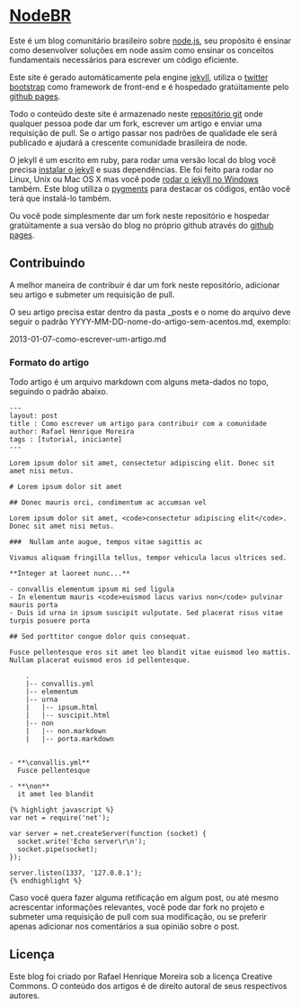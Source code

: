 # [NodeBR][]

Este é um blog comunitário brasileiro sobre [node.js][], seu propósito é ensinar como desenvolver soluções em node assim como ensinar os conceitos fundamentais necessários para escrever um código eficiente.

Este site é gerado automáticamente pela engine [jekyll][], utiliza o [twitter bootstrap][] como framework de front-end e é hospedado gratúitamente pelo [github pages][].

Todo o conteúdo deste site é armazenado neste [repositório git][] onde qualquer pessoa pode dar um fork, escrever um artigo e enviar uma requisição de pull. Se o artigo passar nos padrões de qualidade ele será publicado e ajudará a crescente comunidade brasileira de node.

O jekyll é um escrito em ruby, para rodar uma versão local do blog você precisa [instalar o jekyll][] e suas dependências. Ele foi feito para rodar no Linux, Unix ou Mac OS X mas você pode [rodar o jekyll no Windows][] também. Este blog utiliza o [pygments][] para destacar os códigos, então você terá que instalá-lo também.

Ou você pode simplesmente dar um fork neste repositório e hospedar gratúitamente a sua versão do blog no próprio github através do [github pages][].

## Contribuindo

A melhor maneira de contribuir é dar um fork neste repositório, adicionar seu artigo e submeter um requisição de pull.

O seu artigo precisa estar dentro da pasta _posts e o nome do arquivo deve seguir o padrão YYYY-MM-DD-nome-do-artigo-sem-acentos.md, exemplo:

2013-01-07-como-escrever-um-artigo.md

### Formato do artigo

Todo artigo é um arquivo markdown com alguns meta-dados no topo, seguindo o padrão abaixo.

    ---
    layout: post
    title : Como escrever um artigo para contribuir com a comunidade
    author: Rafael Henrique Moreira
    tags : [tutorial, iniciante]
    ---

    Lorem ipsum dolor sit amet, consectetur adipiscing elit. Donec sit amet nisi metus. 
    
    # Lorem ipsum dolor sit amet
    
    ## Donec mauris orci, condimentum ac accumsan vel
    
    Lorem ipsum dolor sit amet, <code>consectetur adipiscing elit</code>. Donec sit amet nisi metus.

    ###  Nullam ante augue, tempus vitae sagittis ac
    
    Vivamus aliquam fringilla tellus, tempor vehicula lacus ultrices sed.
    
    **Integer at laoreet nunc...**
    
    - convallis elementum ipsum mi sed ligula
    - In elementum mauris <code>euismod lacus varius non</code> pulvinar mauris porta
    - Duis id urna in ipsum suscipit vulputate. Sed placerat risus vitae turpis posuere porta

    ## Sed porttitor congue dolor quis consequat.

    Fusce pellentesque eros sit amet leo blandit vitae euismod leo mattis. Nullam placerat euismod eros id pellentesque.
    
        .
        |-- convallis.yml
        |-- elementum
        |-- urna
        |   |-- ipsum.html
        |   |-- suscipit.html
        |-- non
        |   |-- non.markdown
        |   |-- porta.markdown


    - **\convallis.yml**  
      Fusce pellentesque

    - **\non**  
      it amet leo blandit
    
    {% highlight javascript %}
    var net = require('net');

    var server = net.createServer(function (socket) {
      socket.write('Echo server\r\n');
      socket.pipe(socket);
    });

    server.listen(1337, '127.0.0.1');
    {% endhighlight %}

Caso você quera fazer alguma retificação em algum post, ou até mesmo acrescentar informações relevantes, você pode dar fork no projeto e submeter uma requisição de pull com sua modificação, ou se preferir apenas adicionar nos comentários a sua opinião sobre o post.

## Licença

Este blog foi criado por Rafael Henrique Moreira sob a licença Creative Commons. O conteúdo dos artigos é de direito autoral de seus respectivos autores.

[NodeBR]: http://nodebr.org/
[node.js]: http://nodejs.org/
[jekyll]: http://jekyllrb.com/
[twitter bootstrap]: http://twitter.github.io/bootstrap
[github pages]: http://pages.github.com/
[repositório git]: http://github.com/nodebr/NodeBR.com/
[instalar o jekyll]: http://jekyllrb.com/docs/installation/
[rodar o jekyll no Windows]: http://www.madhur.co.in/blog/2011/09/01/runningjekyllwindows.html
[pygments]: http://pygments.org/



